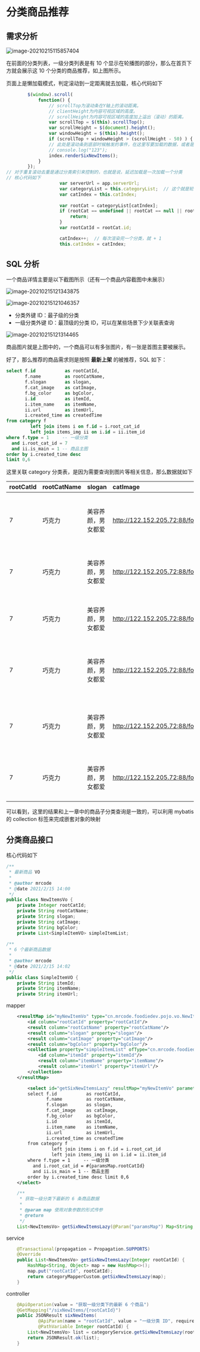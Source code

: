 # 分类商品推荐

## 需求分析

![image-20210215115857404](./assets/image-20210215115857404.png)

在前面的分类列表，一级分类列表是有 10 个显示在轮播图的部分，那么在首页下方就会展示这 10 个分类的商品推荐，如上图所示。

页面上是懒加载模式，判定滚动到一定距离就去加载，核心代码如下

```javascript
		$(window).scroll(
			function() {
				// scrollTop为滚动条在Y轴上的滚动距离。
				// clientHeight为内容可视区域的高度。
				// scrollHeight为内容可视区域的高度加上溢出（滚动）的距离。
				var scrollTop = $(this).scrollTop();
				var scrollHeight = $(document).height();
				var windowHeight = $(this).height();
				if (scrollTop + windowHeight > (scrollHeight - 50) ) {
				// 此处是滚动条到底部时候触发的事件，在这里写要加载的数据，或者是拉动滚动条的操作
				// console.log("123");
				index.renderSixNewItems();
			}
		});
// 对于重复滚动去重是通过分类索引来控制的，也就是说，延迟加载是一次加载一个分类
// 核心代码如下
					var serverUrl = app.serverUrl;
					var categoryList = this.categoryList;  // 这个就是轮播图上方那个顶级分类列表
					var catIndex = this.catIndex;
					
					var rootCat = categoryList[catIndex];
					if (rootCat == undefined || rootCat == null || rootCat == '') {
						return;
					}
					var rootCatId = rootCat.id;

					catIndex++;  // 每次渲染完一个分类，就 + 1
					this.catIndex = catIndex;
```

## SQL 分析

一个商品详情主要是以下截图所示（还有一个商品内容截图中未展示）

![image-20210215121343875](./assets/image-20210215121343875.png)

![image-20210215121046357](./assets/image-20210215121046357.png)

- 分类外键 ID：最子级的分类
- 一级分类外键 ID：最顶级的分类 ID，可以在某些场景下少关联表查询

![image-20210215121314465](./assets/image-20210215121314465.png)

商品图片就是上图中的，一个商品可以有多张图片，有一张是首图主要被展示。

好了，那么推荐的商品需求则是按照 **最新上架** 的被推荐，SQL 如下：

```sql
select f.id           as rootCatId,
       f.name         as rootCatName,
       f.slogan       as slogan,
       f.cat_image    as catImage,
       f.bg_color     as bgColor,
       i.id           as itemId,
       i.item_name    as itemName,
       ii.url         as itemUrl,
       i.created_time as createdTime
from category f
         left join items i on f.id = i.root_cat_id
         left join items_img ii on i.id = ii.item_id
where f.type = 1     -- 一级分类
  and i.root_cat_id = 7
  and ii.is_main = 1 -- 商品主图
order by i.created_time desc
limit 0,6
```

这里关联 category 分类表，是因为需要查询到图片等相关信息，那么数据就如下

| rootCatId | rootCatName | slogan | catImage | bgColor | itemId | itemName | itemUrl | createdTime |
| :--- | :--- | :--- | :--- | :--- | :--- | :--- | :--- | :--- |
| 7 | 巧克力 | 美容养颜，男女都爱 | http://122.152.205.72:88/foodie/category/chocolate.png | #f8c375 | chocolate-1003 | 【天天吃货】巧克力甜甜圈 最棒下午茶 美眉最爱 | http://122.152.205.72:88/foodie/chocolate-1003/img1.png | 2019-09-09 14:45:34 |
| 7 | 巧克力 | 美容养颜，男女都爱 | http://122.152.205.72:88/foodie/category/chocolate.png | #f8c375 | chocolate-1005 | 【天天吃货】果肉布丁 最棒下午茶 儿童最爱 | http://122.152.205.72:88/foodie/chocolate-1005/img1.png | 2019-09-09 14:45:34 |
| 7 | 巧克力 | 美容养颜，男女都爱 | http://122.152.205.72:88/foodie/category/chocolate.png | #f8c375 | chocolate-1002 | 【天天吃货】黑巧克力豆 儿时记忆 好吃噢 | http://122.152.205.72:88/foodie/chocolate-1002/img1.png | 2019-09-09 14:45:34 |
| 7 | 巧克力 | 美容养颜，男女都爱 | http://122.152.205.72:88/foodie/category/chocolate.png | #f8c375 | chocolate-1004 | 【天天吃货】水果布丁果冻 最棒下午茶 儿童最爱 | http://122.152.205.72:88/foodie/chocolate-1004/img1.png | 2019-09-09 14:45:34 |
| 7 | 巧克力 | 美容养颜，男女都爱 | http://122.152.205.72:88/foodie/category/chocolate.png | #f8c375 | chocolate-1006 | 【天天吃货】玫瑰花水果布丁 最棒下午茶 美眉最爱 | http://122.152.205.72:88/foodie/chocolate-1006/img1.png | 2019-09-09 14:45:34 |
| 7 | 巧克力 | 美容养颜，男女都爱 | http://122.152.205.72:88/foodie/category/chocolate.png | #f8c375 | chocolate-1001 | 【天天吃货】黑巧克力 送人必备 最佳下午茶 | http://122.152.205.72:88/foodie/chocolate-1001/img1.png | 2019-09-09 14:45:34 |

可以看到，这里的结果和上一章中的商品子分类查询是一致的，可以利用 mybatis 的 collection 标签来完成嵌套对象的映射

## 分类商品接口

核心代码如下

```java
/**
 * 最新商品 VO
 *
 * @author mrcode
 * @date 2021/2/15 14:00
 */
public class NewItemsVo {
    private Integer rootCatId;
    private String rootCatName;
    private String slogan;
    private String catImage;
    private String bgColor;
    private List<SimpleItemVO> simpleItemList;
  
/**
 * 6 个最新商品数据
 *
 * @author mrcode
 * @date 2021/2/15 14:02
 */
public class SimpleItemVO {
    private String itemId;
    private String itemName;
    private String itemUrl;
```

mapper

```xml
    <resultMap id="myNewItemVo" type="cn.mrcode.foodiedev.pojo.vo.NewItemsVo">
        <id column="rootCatId" property="rootCatId"/>
        <result column="rootCatName" property="rootCatName"/>
        <result column="slogan" property="slogan"/>
        <result column="catImage" property="catImage"/>
        <result column="bgColor" property="bgColor"/>
        <collection property="simpleItemList" ofType="cn.mrcode.foodiedev.pojo.vo.SimpleItemVO">
            <id column="itemId" property="itemId"/>
            <result column="itemName" property="itemName"/>
            <result column="itemUrl" property="itemUrl"/>
        </collection>
    </resultMap>

        <select id="getSixNewItemsLazy" resultMap="myNewItemVo" parameterType="map">
        select f.id           as rootCatId,
               f.name         as rootCatName,
               f.slogan       as slogan,
               f.cat_image    as catImage,
               f.bg_color     as bgColor,
               i.id           as itemId,
               i.item_name    as itemName,
               ii.url         as itemUrl,
               i.created_time as createdTime
        from category f
                 left join items i on f.id = i.root_cat_id
                 left join items_img ii on i.id = ii.item_id
        where f.type = 1     -- 一级分类
          and i.root_cat_id = #{paramsMap.rootCatId}
          and ii.is_main = 1 -- 商品主图
        order by i.created_time desc limit 0,6
    </select>
```

```java
    /**
     * 获取一级分类下最新的 6 条商品数据
     *
     * @param map 使用对象参数的形式传参
     * @return
     */
    List<NewItemsVo> getSixNewItemsLazy(@Param("paramsMap") Map<String, Object> map);
```

service

```java
    @Transactional(propagation = Propagation.SUPPORTS)
    @Override
    public List<NewItemsVo> getSixNewItemsLazy(Integer rootCatId) {
        HashMap<String, Object> map = new HashMap<>();
        map.put("rootCatId", rootCatId);
        return categoryMapperCustom.getSixNewItemsLazy(map);
    }
```

controller

```java
    @ApiOperation(value = "获取一级分类下的最新 6 个商品")
    @GetMapping("/sixNewItems/{rootCatId}")
    public JSONResult sixNewItems(
            @ApiParam(name = "rootCatId", value = "一级分类 ID", required = true)
            @PathVariable Integer rootCatId) {
        List<NewItemsVo> list = categoryService.getSixNewItemsLazy(rootCatId);
        return JSONResult.ok(list);
    }
```

